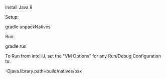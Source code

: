Install Java 8

Setup:

  gradle unpackNatives

Run:

  gradle run

To Run from intelliJ,  set the "VM Options" for any Run/Debug Configuration to:

  -Djava.library.path=build/natives/osx

